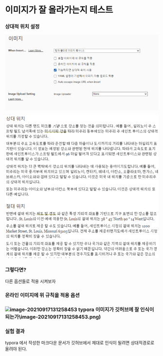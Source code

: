 # 이미지가 잘 올라가는지 테스트





### 상대적 위치 설정

![image-20210917131224790](image-20210917131224790.png)

![image-20210917131002567](image-20210917131002567.png)



### 그렇다면?

다른 옵션들로 적용 시켜보자



### 온라인  이미지에 위 규칙을 적용 옵션

### ![image-20210917131258453](C:\all\Git\SelfStudy\(공부) typora 이미지가 깃허브에 잘 인식이 되는가\image-20210917131258453.png)





### 실험 결과 

typora 에서 작성한 마크다운 문서가 깃허브에서 제대로 인식이 될려면 상대적경로로 올려야 된다.



